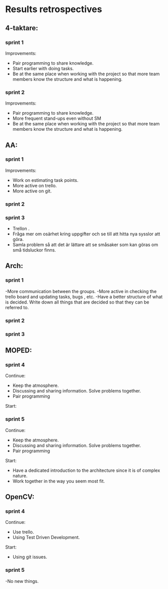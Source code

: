# Results retrospectives

## 4-taktare:
### sprint 1
Improvements:
- Pair programming to share knowledge.
- Start earlier with doing tasks.
- Be at the same place when working with the project so that more team members know the structure and what is happening.

### sprint 2
Improvements:
- Pair programming to share knowledge.
- More frequent stand-ups even without SM
- Be at the same place when working with the project so that more team members know the structure and what is happening.

## AA:
### sprint 1
Improvements:
- Work on estimating task points.
- More active on trello.
- More active on git.

### sprint 2


### sprint 3
- Trellon .
- Fråga mer om osärhet kring uppgifter och se till att hitta nya sysslor att göra.
- Samla problem så att det är lättare att se småsaker som kan göras om små tidsluckor finns.

## Arch:
### sprint 1
-More communication between the groups.
-More active in checking the trello board and updating tasks, bugs , etc.
-Have a better structure of what is decided. Write down all things that are decided so that they can be referred to.

### sprint 2


### sprint 3

## MOPED:
### sprint 4
Continue:
- Keep the atmosphere.
- Discussing and sharing information. Solve problems together.
- Pair programming

Start:

### sprint 5
Continue:
- Keep the atmosphere.
- Discussing and sharing information. Solve problems together.
- Pair programming

Start:
- Have a dedicated introduction to the architecture since it is of complex nature.
- Work together in the way you seem most fit.

## OpenCV:
### sprint 4
Continue:
- Use trello.
- Using Test Driven Development.

Start:
- Using git issues.

### sprint 5
-No new things. 
